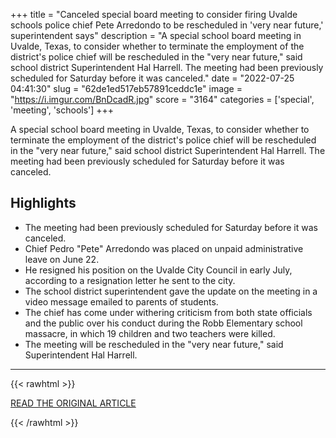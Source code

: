+++
title = "Canceled special board meeting to consider firing Uvalde schools police chief Pete Arredondo to be rescheduled in 'very near future,' superintendent says"
description = "A special school board meeting in Uvalde, Texas, to consider whether to terminate the employment of the district's police chief will be rescheduled in the \"very near future,\" said school district Superintendent Hal Harrell. The meeting had been previously scheduled for Saturday before it was canceled."
date = "2022-07-25 04:41:30"
slug = "62de1ed517eb57891ceddc1e"
image = "https://i.imgur.com/BnDcadR.jpg"
score = "3164"
categories = ['special', 'meeting', 'schools']
+++

A special school board meeting in Uvalde, Texas, to consider whether to terminate the employment of the district's police chief will be rescheduled in the \"very near future,\" said school district Superintendent Hal Harrell. The meeting had been previously scheduled for Saturday before it was canceled.

## Highlights

- The meeting had been previously scheduled for Saturday before it was canceled.
- Chief Pedro "Pete" Arredondo was placed on unpaid administrative leave on June 22.
- He resigned his position on the Uvalde City Council in early July, according to a resignation letter he sent to the city.
- The school district superintendent gave the update on the meeting in a video message emailed to parents of students.
- The chief has come under withering criticism from both state officials and the public over his conduct during the Robb Elementary school massacre, in which 19 children and two teachers were killed.
- The meeting will be rescheduled in the "very near future," said Superintendent Hal Harrell.

---

{{< rawhtml >}}
  <p class="article-category">
    <a target="_blank" href="https://edition.cnn.com/2022/07/23/us/arredondo-termination-hearing-rescheduling/index.html">READ THE ORIGINAL ARTICLE</a>
  </p>
{{< /rawhtml >}}
